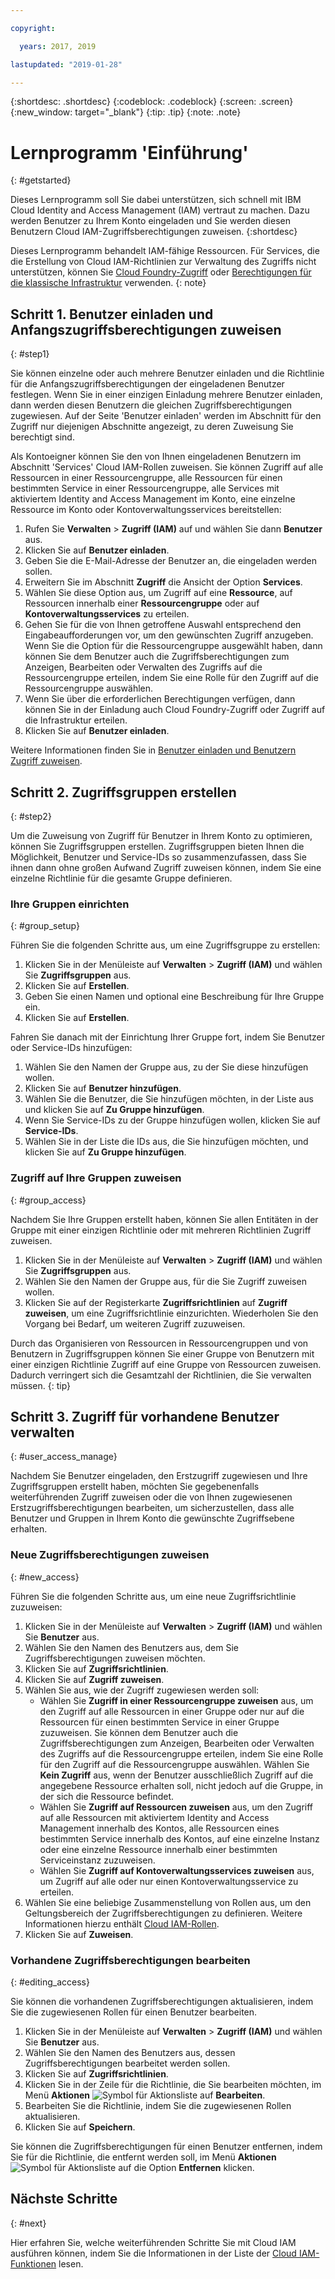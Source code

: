 ```yaml
---

copyright:

  years: 2017, 2019

lastupdated: "2019-01-28"

---
```


{:shortdesc: .shortdesc}
{:codeblock: .codeblock}
{:screen: .screen}
{:new_window: target="_blank"}
{:tip: .tip}
{:note: .note}

# Lernprogramm 'Einführung'
{: #getstarted}

Dieses Lernprogramm soll Sie dabei unterstützen, sich schnell mit IBM Cloud Identity and Access Management (IAM) vertraut zu machen. Dazu werden Benutzer zu Ihrem Konto eingeladen und Sie werden diesen Benutzern Cloud IAM-Zugriffsberechtigungen zuweisen. 
{:shortdesc}

Dieses Lernprogramm behandelt IAM-fähige Ressourcen. Für Services, die die Erstellung von Cloud IAM-Richtlinien zur Verwaltung des Zugriffs nicht unterstützen, können Sie [Cloud Foundry-Zugriff](/docs/iam?topic=iam-cfaccess#cfaccess) oder [Berechtigungen für die klassische Infrastruktur](/docs/iam?topic=iam-infrapermission#infrapermission) verwenden. 
{: note}


## Schritt 1. Benutzer einladen und Anfangszugriffsberechtigungen zuweisen
{: #step1}

Sie können einzelne oder auch mehrere Benutzer einladen und die Richtlinie für die Anfangszugriffsberechtigungen der eingeladenen Benutzer festlegen. Wenn Sie in einer einzigen Einladung mehrere Benutzer einladen, dann werden diesen Benutzern die gleichen Zugriffsberechtigungen zugewiesen. Auf der Seite 'Benutzer einladen' werden im Abschnitt für den Zugriff nur diejenigen Abschnitte angezeigt, zu deren Zuweisung Sie berechtigt sind.

Als Kontoeigner können Sie den von Ihnen eingeladenen Benutzern im Abschnitt 'Services' Cloud IAM-Rollen zuweisen. Sie können Zugriff auf alle Ressourcen in einer Ressourcengruppe, alle Ressourcen für einen bestimmten Service in einer Ressourcengruppe, alle Services mit aktiviertem Identity and Access Management im Konto, eine einzelne Ressource im Konto oder Kontoverwaltungsservices bereitstellen:

1. Rufen Sie **Verwalten** &gt; **Zugriff (IAM)** auf und wählen Sie dann **Benutzer** aus.
2. Klicken Sie auf **Benutzer einladen**.
3. Geben Sie die E-Mail-Adresse der Benutzer an, die eingeladen werden sollen.
4. Erweitern Sie im Abschnitt **Zugriff** die Ansicht der Option **Services**.
5. Wählen Sie diese Option aus, um Zugriff auf eine **Ressource**, auf Ressourcen innerhalb einer **Ressourcengruppe** oder auf **Kontoverwaltungsservices** zu erteilen.
6. Gehen Sie für die von Ihnen getroffene Auswahl entsprechend den Eingabeaufforderungen vor, um den gewünschten Zugriff anzugeben. Wenn Sie die Option für die Ressourcengruppe ausgewählt haben, dann können Sie dem Benutzer auch die Zugriffsberechtigungen zum Anzeigen, Bearbeiten oder Verwalten des Zugriffs auf die Ressourcengruppe erteilen, indem Sie eine Rolle für den Zugriff auf die Ressourcengruppe auswählen.
7. Wenn Sie über die erforderlichen Berechtigungen verfügen, dann können Sie in der Einladung auch Cloud Foundry-Zugriff oder Zugriff auf die Infrastruktur erteilen.
8. Klicken Sie auf **Benutzer einladen**.

Weitere Informationen finden Sie in [Benutzer einladen und Benutzern Zugriff zuweisen](/docs/iam?topic=iam-iamuserinv#iamuserinv).

## Schritt 2. Zugriffsgruppen erstellen
{: #step2}

Um die Zuweisung von Zugriff für Benutzer in Ihrem Konto zu optimieren, können Sie Zugriffsgruppen erstellen. Zugriffsgruppen bieten Ihnen die Möglichkeit, Benutzer und Service-IDs so zusammenzufassen, dass Sie ihnen dann ohne großen Aufwand Zugriff zuweisen können, indem Sie eine einzelne Richtlinie für die gesamte Gruppe definieren.

### Ihre Gruppen einrichten
{: #group_setup}

Führen Sie die folgenden Schritte aus, um eine Zugriffsgruppe zu erstellen:

1. Klicken Sie in der Menüleiste auf **Verwalten** &gt; **Zugriff (IAM)** und wählen Sie **Zugriffsgruppen** aus.
2. Klicken Sie auf **Erstellen**.
3. Geben Sie einen Namen und optional eine Beschreibung für Ihre Gruppe ein.
4. Klicken Sie auf **Erstellen**.

Fahren Sie danach mit der Einrichtung Ihrer Gruppe fort, indem Sie Benutzer oder Service-IDs hinzufügen:

1. Wählen Sie den Namen der Gruppe aus, zu der Sie diese hinzufügen wollen.
2. Klicken Sie auf **Benutzer hinzufügen**.
3. Wählen Sie die Benutzer, die Sie hinzufügen möchten, in der Liste aus und klicken Sie auf **Zu Gruppe hinzufügen**.
4. Wenn Sie Service-IDs zu der Gruppe hinzufügen wollen, klicken Sie auf **Service-IDs**.
5. Wählen Sie in der Liste die IDs aus, die Sie hinzufügen möchten, und klicken Sie auf **Zu Gruppe hinzufügen**.

### Zugriff auf Ihre Gruppen zuweisen
{: #group_access}

Nachdem Sie Ihre Gruppen erstellt haben, können Sie allen Entitäten in der Gruppe mit einer einzigen Richtlinie oder mit mehreren Richtlinien Zugriff zuweisen. 

1. Klicken Sie in der Menüleiste auf **Verwalten** &gt; **Zugriff (IAM)** und wählen Sie **Zugriffsgruppen** aus.
2. Wählen Sie den Namen der Gruppe aus, für die Sie Zugriff zuweisen wollen.
3. Klicken Sie auf der Registerkarte **Zugriffsrichtlinien** auf **Zugriff zuweisen**, um eine Zugriffsrichtlinie einzurichten. Wiederholen Sie den Vorgang bei Bedarf, um weiteren Zugriff zuzuweisen.

Durch das Organisieren von Ressourcen in Ressourcengruppen und von Benutzern in Zugriffsgruppen können Sie einer Gruppe von Benutzern mit einer einzigen Richtlinie Zugriff auf eine Gruppe von Ressourcen zuweisen. Dadurch verringert sich die Gesamtzahl der Richtlinien, die Sie verwalten müssen.
{: tip}


## Schritt 3. Zugriff für vorhandene Benutzer verwalten
{: #user_access_manage}

Nachdem Sie Benutzer eingeladen, den Erstzugriff zugewiesen und Ihre Zugriffsgruppen erstellt haben, möchten Sie gegebenenfalls weiterführenden Zugriff zuweisen oder die von Ihnen zugewiesenen Erstzugriffsberechtigungen bearbeiten, um sicherzustellen, dass alle Benutzer und Gruppen in Ihrem Konto die gewünschte Zugriffsebene erhalten.

### Neue Zugriffsberechtigungen zuweisen
{: #new_access}

Führen Sie die folgenden Schritte aus, um eine neue Zugriffsrichtlinie zuzuweisen:

1. Klicken Sie in der Menüleiste auf **Verwalten** &gt; **Zugriff (IAM)** und wählen Sie **Benutzer** aus.
2. Wählen Sie den Namen des Benutzers aus, dem Sie Zugriffsberechtigungen zuweisen möchten.
3. Klicken Sie auf **Zugriffsrichtlinien**.
4. Klicken Sie auf **Zugriff zuweisen**.
5. Wählen Sie aus, wie der Zugriff zugewiesen werden soll: 
    * Wählen Sie **Zugriff in einer Ressourcengruppe zuweisen** aus, um den Zugriff auf alle Ressourcen in einer Gruppe oder nur auf die Ressourcen für einen bestimmten Service in einer Gruppe zuzuweisen. Sie können dem Benutzer auch die Zugriffsberechtigungen zum Anzeigen, Bearbeiten oder Verwalten des Zugriffs auf die Ressourcengruppe erteilen, indem Sie eine Rolle für den Zugriff auf die Ressourcengruppe auswählen. Wählen Sie **Kein Zugriff** aus, wenn der Benutzer ausschließlich Zugriff auf die angegebene Ressource erhalten soll, nicht jedoch auf die Gruppe, in der sich die Ressource befindet.
    * Wählen Sie **Zugriff auf Ressourcen zuweisen** aus, um den Zugriff auf alle Ressourcen mit aktiviertem Identity and Access Management innerhalb des Kontos, alle Ressourcen eines bestimmten Service innerhalb des Kontos, auf eine einzelne Instanz oder eine einzelne Ressource innerhalb einer bestimmten Serviceinstanz zuzuweisen. 
    * Wählen Sie **Zugriff auf Kontoverwaltungsservices zuweisen** aus, um Zugriff auf alle oder nur einen Kontoverwaltungsservice zu erteilen. 
5. Wählen Sie eine beliebige Zusammenstellung von Rollen aus, um den Geltungsbereich der Zugriffsberechtigungen zu definieren. Weitere Informationen hierzu enthält [Cloud IAM-Rollen](/docs/iam?topic=iam-iamusermanrol#iamusermanrol).
6. Klicken Sie auf **Zuweisen**.


### Vorhandene Zugriffsberechtigungen bearbeiten
{: #editing_access}

Sie können die vorhandenen Zugriffsberechtigungen aktualisieren, indem Sie die zugewiesenen Rollen für einen Benutzer bearbeiten.

1. Klicken Sie in der Menüleiste auf **Verwalten** &gt; **Zugriff (IAM)** und wählen Sie **Benutzer** aus.
2. Wählen Sie den Namen des Benutzers aus, dessen Zugriffsberechtigungen bearbeitet werden sollen.
3. Klicken Sie auf **Zugriffsrichtlinien**.
4. Klicken Sie in der Zeile für die Richtlinie, die Sie bearbeiten möchten, im Menü **Aktionen** ![Symbol für Aktionsliste](../icons/action-menu-icon.svg) auf **Bearbeiten**. 
4. Bearbeiten Sie die Richtlinie, indem Sie die zugewiesenen Rollen aktualisieren.
5. Klicken Sie auf **Speichern**. 

Sie können die Zugriffsberechtigungen für einen Benutzer entfernen, indem Sie für die Richtlinie, die entfernt werden soll, im Menü **Aktionen** ![Symbol für Aktionsliste](../icons/action-menu-icon.svg) auf die Option **Entfernen** klicken.

## Nächste Schritte
{: #next}

Hier erfahren Sie, welche weiterführenden Schritte Sie mit Cloud IAM ausführen können, indem Sie die Informationen in der Liste der [Cloud IAM-Funktionen](/docs/iam?topic=iam-features#features) lesen.
